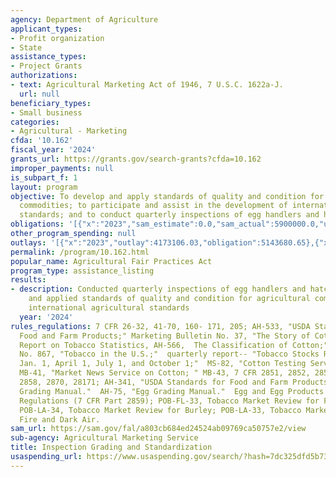 ```yaml
---
agency: Department of Agriculture
applicant_types:
- Profit organization
- State
assistance_types:
- Project Grants
authorizations:
- text: Agricultural Marketing Act of 1946, 7 U.S.C. 1622a-J.
  url: null
beneficiary_types:
- Small business
categories:
- Agricultural - Marketing
cfda: '10.162'
fiscal_year: '2024'
grants_url: https://grants.gov/search-grants?cfda=10.162
improper_payments: null
is_subpart_f: 1
layout: program
objective: To develop and apply standards of quality and condition for agricultural
  commodities; to participate and assist in the development of international agricultural
  standards; and to conduct quarterly inspections of egg handlers and hatcheries.
obligations: '[{"x":"2023","sam_estimate":0.0,"sam_actual":5900000.0,"usa_spending_actual":5909500.89},{"x":"2024","sam_estimate":0.0,"sam_actual":500000.0,"usa_spending_actual":-357440.57},{"x":"2025","sam_estimate":0.0,"sam_actual":500000.0,"usa_spending_actual":715314.73}]'
other_program_spending: null
outlays: '[{"x":"2023","outlay":4173106.03,"obligation":5143680.65},{"x":"2024","outlay":3219074.84,"obligation":213744.4},{"x":"2025","outlay":118646.69,"obligation":762500.0}]'
permalink: /program/10.162.html
popular_name: Agricultural Fair Practices Act
program_type: assistance_listing
results:
- description: Conducted quarterly inspections of egg handlers and hatcheries; developed
    and applied standards of quality and condition for agricultural commodities; developed
    international agricultural standards
  year: '2024'
rules_regulations: 7 CFR 26-32, 41-70, 160- 171, 205; AH-533, "USDA Standards for
  Food and Farm Products;" Marketing Bulletin No. 37, "The Story of Cotton;"  "Annual
  Report on Tobacco Statistics, AH-566,  The Classification of Cotton;" Misc. Pub.
  No. 867, "Tobacco in the U.S.;"  quarterly report-- "Tobacco Stocks Reports as of
  Jan. 1, April 1, July 1, and October 1;"  MS-82, "Cotton Testing Service;" AMS-180
  MB-41, "Market News Service on Cotton; " MB-43, 7 CFR 2851, 2852, 2853, 2855, 2856,
  2858, 2870, 28171; AH-341, "USDA Standards for Food and Farm Products." AH-31, "Poultry
  Grading Manual."  AH-75, "Egg Grading Manual."  Egg and Egg Products Inspection
  Regulations (7 CFR Part 2859); POB-FL-33, Tobacco Market Review for Flue-cured;
  POB-LA-34, Tobacco Market Review for Burley; POB-LA-33, Tobacco Market Review for
  Fire and Dark Air.
sam_url: https://sam.gov/fal/a803cb684ed24524ab09769ca50757e2/view
sub-agency: Agricultural Marketing Service
title: Inspection Grading and Standardization
usaspending_url: https://www.usaspending.gov/search/?hash=7dc325dfd5b73ca8cddd66ae00003330
---
```

